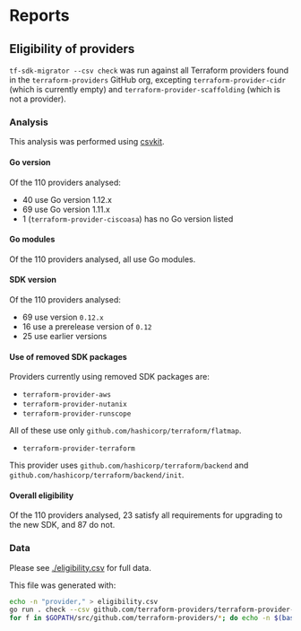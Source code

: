 # Reports

## Eligibility of providers

`tf-sdk-migrator --csv check` was run against all Terraform providers found in the `terraform-providers` GitHub org, excepting `terraform-provider-cidr` (which is currently empty) and `terraform-provider-scaffolding` (which is not a provider).

### Analysis

This analysis was performed using [csvkit](https://csvkit.readthedocs.io).

#### Go version

Of the 110 providers analysed:
 - 40 use Go version 1.12.x
 - 69 use Go version 1.11.x
 - 1 (`terraform-provider-ciscoasa`) has no Go version listed
 
#### Go modules

Of the 110 providers analysed, all use Go modules.
 
#### SDK version

Of the 110 providers analysed:
 - 69 use version `0.12.x`
 - 16 use a prerelease version of `0.12`
 - 25 use earlier versions

#### Use of removed SDK packages

Providers currently using removed SDK packages are:
 - `terraform-provider-aws`
 - `terraform-provider-nutanix`
 - `terraform-provider-runscope`

All of these use only `github.com/hashicorp/terraform/flatmap`.

 - `terraform-provider-terraform`

This provider uses `github.com/hashicorp/terraform/backend` and `github.com/hashicorp/terraform/backend/init`.

#### Overall eligibility

Of the 110 providers analysed, 23 satisfy all requirements for upgrading to the new SDK, and 87 do not.


### Data

Please see [./eligibility.csv](./eligibility.csv) for full data.

This file was generated with:

```sh
echo -n "provider," > eligibility.csv
go run . check --csv github.com/terraform-providers/terraform-provider-aws | head -n 1 >> eligibility.csv
for f in $GOPATH/src/github.com/terraform-providers/*; do echo -n $(basename $f), >> eligibility.csv; go run . check --csv github.com/terraform-providers/$(basename $f) | tail -n 1 >> eligibility.csv; done
```
